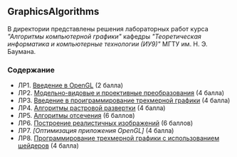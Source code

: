 ## GraphicsAlgorithms
В директории представлены решения лабораторных работ курса _"Алгоритмы компьютерной графики"_ кафедры _"Теоретическая информатика и компьютерные технологии (ИУ9)"_ МГТУ им. Н. Э. Баумана.

### Содержание
* ЛР1. [Введение в OpenGL](./lab1) (2 балла)
* ЛР2. [Модельно-видовые и проективные преобразования](./lab2) (4 балла)
* ЛР3. [Введение в проиграммирование трехмерной графики](./lab3) (4 балла)
* ЛР4. [Алгоритмы растровой развертки](./lab4) (4 балла)
* ЛР5. [Алгоритмы отсечения](./lab5) (6 баллов)
* ЛР6. [Построение реалистичных изображений](./lab6) (6 баллов)
* ЛР7. _[Оптимизация приложения OpenGL]_ (4 балла)
* ЛР8. [Программирование трехмерной графики с использованием шейдеров](./lab8) (4 балла)
